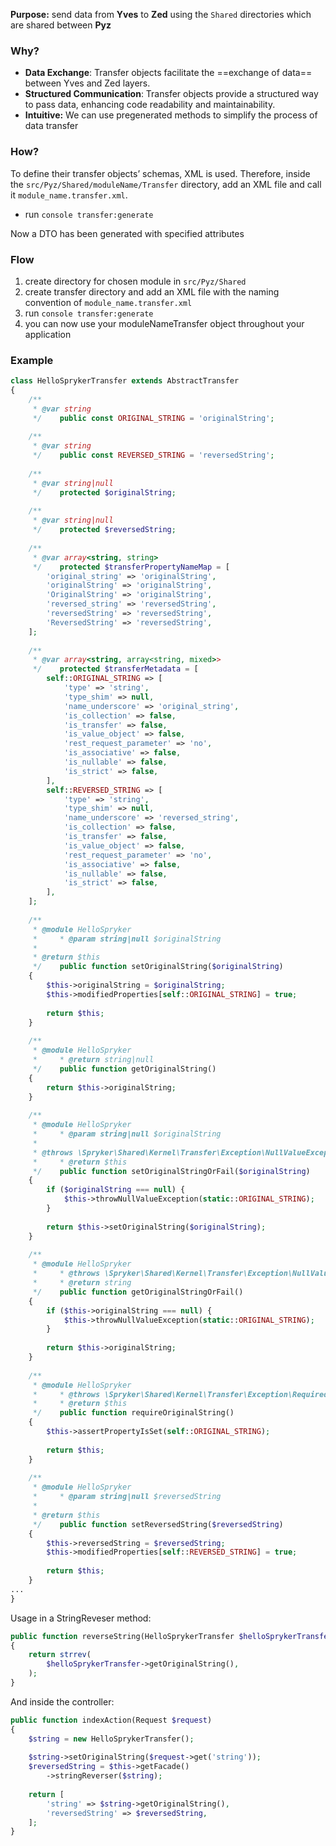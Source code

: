 
**Purpose:** send data from **Yves** to **Zed** using the `Shared` directories which are shared between **Pyz**

### Why?

- **Data Exchange**: Transfer objects facilitate the ==exchange of data== between Yves and Zed layers. 
- **Structured Communication**: Transfer objects provide a structured way to pass data, enhancing code readability and maintainability. 
- **Intuitive:** We can use pregenerated methods to simplify the process of data transfer

### How?

To define their transfer objects’ schemas, XML is used. Therefore, inside the `src/Pyz/Shared/moduleName/Transfer` directory, add an XML file and call it `module_name.transfer.xml`.

- run `console transfer:generate`

Now a DTO has been generated with specified attributes
### Flow

1. create directory for chosen module in `src/Pyz/Shared`
2. create transfer directory and add an XML file with the naming convention of `module_name.transfer.xml`
3. run `console transfer:generate`
4. you can now use your moduleNameTransfer object throughout your application

### Example

```php
class HelloSprykerTransfer extends AbstractTransfer  
{  
    /**  
     * @var string  
     */    public const ORIGINAL_STRING = 'originalString';  
  
    /**  
     * @var string  
     */    public const REVERSED_STRING = 'reversedString';  
  
    /**  
     * @var string|null  
     */    protected $originalString;  
  
    /**  
     * @var string|null  
     */    protected $reversedString;  
  
    /**  
     * @var array<string, string>  
     */    protected $transferPropertyNameMap = [  
        'original_string' => 'originalString',  
        'originalString' => 'originalString',  
        'OriginalString' => 'originalString',  
        'reversed_string' => 'reversedString',  
        'reversedString' => 'reversedString',  
        'ReversedString' => 'reversedString',  
    ];  
  
    /**  
     * @var array<string, array<string, mixed>>  
     */    protected $transferMetadata = [  
        self::ORIGINAL_STRING => [  
            'type' => 'string',  
            'type_shim' => null,  
            'name_underscore' => 'original_string',  
            'is_collection' => false,  
            'is_transfer' => false,  
            'is_value_object' => false,  
            'rest_request_parameter' => 'no',  
            'is_associative' => false,  
            'is_nullable' => false,  
            'is_strict' => false,  
        ],  
        self::REVERSED_STRING => [  
            'type' => 'string',  
            'type_shim' => null,  
            'name_underscore' => 'reversed_string',  
            'is_collection' => false,  
            'is_transfer' => false,  
            'is_value_object' => false,  
            'rest_request_parameter' => 'no',  
            'is_associative' => false,  
            'is_nullable' => false,  
            'is_strict' => false,  
        ],  
    ];  
  
    /**  
     * @module HelloSpryker  
     *     * @param string|null $originalString  
     *  
     * @return $this  
     */    public function setOriginalString($originalString)  
    {  
        $this->originalString = $originalString;  
        $this->modifiedProperties[self::ORIGINAL_STRING] = true;  
  
        return $this;  
    }  
  
    /**  
     * @module HelloSpryker  
     *     * @return string|null  
     */    public function getOriginalString()  
    {  
        return $this->originalString;  
    }  
  
    /**  
     * @module HelloSpryker  
     *     * @param string|null $originalString  
     *  
     * @throws \Spryker\Shared\Kernel\Transfer\Exception\NullValueException  
     *     * @return $this  
     */    public function setOriginalStringOrFail($originalString)  
    {  
        if ($originalString === null) {  
            $this->throwNullValueException(static::ORIGINAL_STRING);  
        }  
  
        return $this->setOriginalString($originalString);  
    }  
  
    /**  
     * @module HelloSpryker  
     *     * @throws \Spryker\Shared\Kernel\Transfer\Exception\NullValueException  
     *     * @return string  
     */    public function getOriginalStringOrFail()  
    {  
        if ($this->originalString === null) {  
            $this->throwNullValueException(static::ORIGINAL_STRING);  
        }  
  
        return $this->originalString;  
    }  
  
    /**  
     * @module HelloSpryker  
     *     * @throws \Spryker\Shared\Kernel\Transfer\Exception\RequiredTransferPropertyException  
     *     * @return $this  
     */    public function requireOriginalString()  
    {  
        $this->assertPropertyIsSet(self::ORIGINAL_STRING);  
  
        return $this;  
    }  
  
    /**  
     * @module HelloSpryker  
     *     * @param string|null $reversedString  
     *  
     * @return $this  
     */    public function setReversedString($reversedString)  
    {  
        $this->reversedString = $reversedString;  
        $this->modifiedProperties[self::REVERSED_STRING] = true;  
  
        return $this;  
    }  
... 
}
```

Usage in a StringReveser method:

```php
public function reverseString(HelloSprykerTransfer $helloSprykerTransfer)  
{  
    return strrev(  
        $helloSprykerTransfer->getOriginalString(),  
    );  
}
```

And inside the controller:

```php
public function indexAction(Request $request)  
{  
    $string = new HelloSprykerTransfer();  
  
    $string->setOriginalString($request->get('string'));  
    $reversedString = $this->getFacade()
	    ->stringReverser($string);  
  
    return [  
        'string' => $string->getOriginalString(),  
        'reversedString' => $reversedString,  
    ];  
}
```